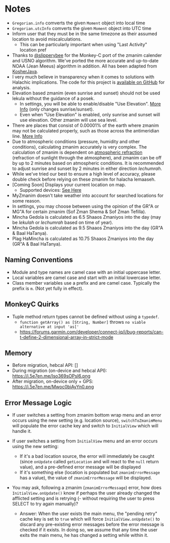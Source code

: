 # Notes

- `Gregorian.info` comverts the given `Moment` object into local time
- `Gregorian.utcInfo` comverts the given `Moment` object into UTC time
- Inform user that they must be in the same timezone as their assumed location to avoid miscalculations.
  - This can be particularly important when using "Last Activity" location pref
- Thanks to [@slipperybee](https://github.com/slipperybee) for the Monkey-C port of the zmanim calender and USNO algorithm. We've ported the more accurate and up-to-date NOAA (Jean Meeus) algorithm in addition. All has been adapted from [KosherJava](https://github.com/KosherJava/zmanim).
- I very much believe in transparency when it comes to solutions with Halachic implications. The code for this project is [available on GitHub](https://github.com/5E7EN/Garmin-ZmanIQ) for analysis.
- Elevation based zmanim (even sunrise and sunset) should not be used lekula without the guidance of a posek.
  - In settings, you will be able to enable/disable "Use Elevation". [More Info](https://kosherjava.com/zmanim/docs/api/com/kosherjava/zmanim/ZmanimCalendar.html) (only changes sunrise/sunset).
  - Even when "Use Elevation" is enabled, only sunrise and sunset will use elevation. Other zmanim will use sea level.
- There are places that consist of 0.00001% of the earth where zmanim may not be calculated properly, such as those across the antimeridian line. [More Info](https://github.com/KosherJava/zmanim/blob/d064715ebeaead29a01ec673f3885ee9bd9c78b4/src/main/java/com/kosherjava/zmanim/util/GeoLocation.java#L344)
- Due to atmospheric conditions (pressure, humidity and other conditions), calculating zmanim accurately is very complex. The calculation of zmanim is dependent on [atmospheric refraction](https://en.wikipedia.org/wiki/Atmospheric_refraction) (refraction of sunlight through the atmosphere), and zmanim can be off by up to 2 minutes based on atmospheric conditions. It is recommended to adjust sunrise and sunset by 2 minutes in either direction _lechumrah_.
- While we've tried our best to ensure a high level of accuracy, please double check before relying on these zmanim for halacha lemaaseh.
- [Coming Soon] Displays your current location on map.
  - Supported devices: [See Here](https://developer.garmin.com/connect-iq/api-docs/Toybox/WatchUi/MapView.html)
- MyZmanim doesn't take weather into account for searched locations for some reason.
- In settings, you may choose between using the opinion of the GR"A or MG"A for certain zmanim (Sof Zman Shema & Sof Zman Tefilla).
- Mincha Gedola is calculated as 6.5 Shaaos Zmaniyos into the day (may be _lekulah_ or _lechumrah_ based on time of year).
- Mincha Gedola is calculated as 9.5 Shaaos Zmaniyos into the day (GR"A & Baal HaTanya).
- Plag HaMincha is calculated as 10.75 Shaaos Zmaniyos into the day (GR"A & Baal HaTanya).

## Naming Conventions

- Module and type names are camel case with an initial uppercase letter.
- Local variables are camel case and start with an initial lowercase letter.
- Class member variables use a prefix and are camel case. Typically the prefix is `m`. (Not yet fully in effect).

## MonkeyC Quirks

- Tuple method return types cannot be defined without using a `typedef`.
  - `function getArray() as [String, Number]` throws `no viable alternative at input 'as['`
  - https://forums.garmin.com/developer/connect-iq/i/bug-reports/can-t-define-2-dimensional-array-in-strict-mode

## Memory

- Before migration, hebcal API: []
- During migration (on-device and hebcal API): https://i.5e7en.me/Iso369sOPsI6.png
- After migration, on-device only + GPS: https://i.5e7en.me/Mwoc0biAyYn0.png

## Error Message Logic

- If user switches a setting from zmanim bottom wrap menu and an error occurs using the new setting (e.g. location source), `switchToZmanimMenu` will populate the error cache key and switch to `InitialView` which will handle it.
- If user switches a setting from `InitialView` menu and an error occurs using the new setting:

  - If it's a bad location source, the error will immediately be caught (since `onUpdate` called `getLocation` and will react to the `null` return value), and a pre-defined error message will be displayed
  - If it's something else (location is populated but `zmanimErrorMessage` has a value), the value of `zmanimErrorMessage` will be displayed.

- You may ask, following a zmanim (`zmanimErrorMessage`) error, how does `InitialView.onUpdate()` know if perhaps the user already changed the afflicted setting and is retrying (- without requiring the user to press SELECT to try again manually)?
  - Answer: When the user exists the main menu, the "pending retry" cache key is set to `true` which will force `InitialView.onUpdate()` to discard any pre-existing error messages before the error message is checked if it exists. In doing so, we assume that any time the user exits the main menu, he has changed a setting while within it.
